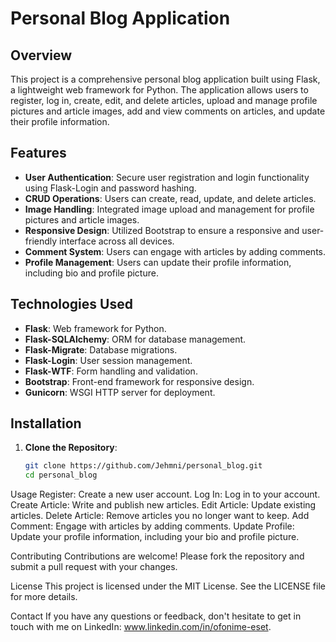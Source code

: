 # Personal Blog Application

## Overview

This project is a comprehensive personal blog application built using Flask, a lightweight web framework for Python. The application allows users to register, log in, create, edit, and delete articles, upload and manage profile pictures and article images, add and view comments on articles, and update their profile information.

## Features

- **User Authentication**: Secure user registration and login functionality using Flask-Login and password hashing.
- **CRUD Operations**: Users can create, read, update, and delete articles.
- **Image Handling**: Integrated image upload and management for profile pictures and article images.
- **Responsive Design**: Utilized Bootstrap to ensure a responsive and user-friendly interface across all devices.
- **Comment System**: Users can engage with articles by adding comments.
- **Profile Management**: Users can update their profile information, including bio and profile picture.

## Technologies Used

- **Flask**: Web framework for Python.
- **Flask-SQLAlchemy**: ORM for database management.
- **Flask-Migrate**: Database migrations.
- **Flask-Login**: User session management.
- **Flask-WTF**: Form handling and validation.
- **Bootstrap**: Front-end framework for responsive design.
- **Gunicorn**: WSGI HTTP server for deployment.

## Installation

1. **Clone the Repository**:
   ```sh
   git clone https://github.com/Jehmni/personal_blog.git
   cd personal_blog

Usage
Register: Create a new user account.
Log In: Log in to your account.
Create Article: Write and publish new articles.
Edit Article: Update existing articles.
Delete Article: Remove articles you no longer want to keep.
Add Comment: Engage with articles by adding comments.
Update Profile: Update your profile information, including your bio and profile picture.

Contributing
Contributions are welcome! Please fork the repository and submit a pull request with your changes.

License
This project is licensed under the MIT License. See the LICENSE file for more details.

Contact
If you have any questions or feedback, don't hesitate to get in touch with me on LinkedIn: www.linkedin.com/in/ofonime-eset.
